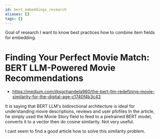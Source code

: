 ```yaml
---
id: bert_embeddings_research
aliases: []
tags: []
---
```


Goal of research
I want to know best practices how to combine item fields for embedding.

# Finding Your Perfect Movie Match: BERT LLM-Powered Movie Recommendations
*  https://medium.com/@sgchandela960/the-bert-llm-redefining-movie-similarity-for-the-digital-age-c1740f4b3c43


It is saying that BERT LLM's bidirectional architecture is ideal for understanding movie descriptions, reviews and user pfofiles
In the article, he simply used the Movie Story field to feed to a pretrained BERT model, converts it to a vector then do cosine similarity. Not very useful.

I cant seem to find a good article how to solve this similarity problem.
